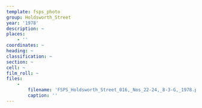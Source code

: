 ```yaml
---
template: fsps_photo
group: Holdsworth_Street
year: '1978'
description: ~
places:
    - ''
coordinates: ~
heading: ~
classification: ~
section: ~
cell: ~
film_roll: ~
files:
    -
        filename: 'FSPS_Holdsworth_Street_016,_Nos_22-24,_8-3-G,_1978.png'
        caption: ''
---
```

